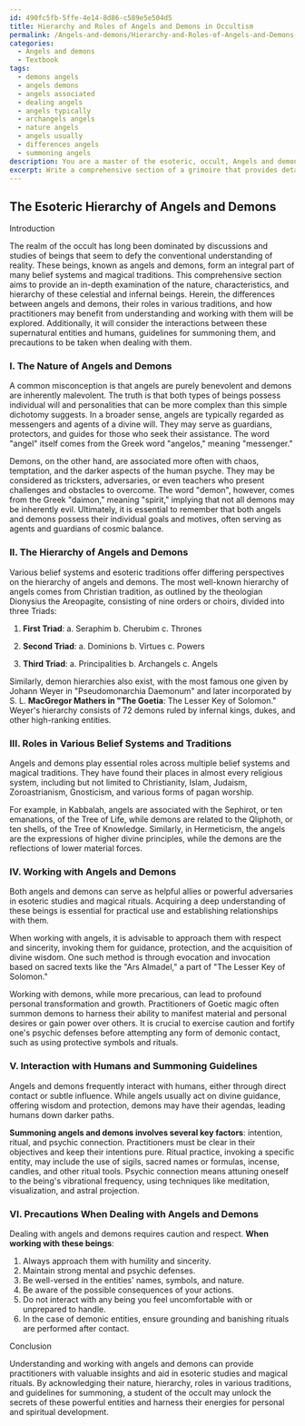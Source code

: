 ```yaml
---
id: 490fc5fb-5ffe-4e14-8d86-c589e5e504d5
title: Hierarchy and Roles of Angels and Demons in Occultism
permalink: /Angels-and-demons/Hierarchy-and-Roles-of-Angels-and-Demons-in-Occultism/
categories:
  - Angels and demons
  - Textbook
tags:
  - demons angels
  - angels demons
  - angels associated
  - dealing angels
  - angels typically
  - archangels angels
  - nature angels
  - angels usually
  - differences angels
  - summoning angels
description: You are a master of the esoteric, occult, Angels and demons and education, you have written many textbooks on the subject in ways that provide students with rich and deep understanding of the subject. You are being asked to write textbook-like sections on a topic and you do it with full context, explainability, and reliability in accuracy to the true facts of the topic at hand, in a textbook style that a student would easily be able to learn from, in a rich, engaging, and contextual way. Always include relevant context (such as formulas and history), related concepts, and in a way that someone can gain deep insights from.
excerpt: Write a comprehensive section of a grimoire that provides detailed information on the nature, characteristics, and hierarchy of angels and demons in the realm of the occult. Explain the differences between these entities, their roles in various belief systems and traditions, and how practitioners can benefit from understanding and working with them in their esoteric studies and rituals. Additionally, include insights into their interaction with humans, guidelines for summoning, and any precautions to be taken while dealing with these beings.
---
```


## The Esoteric Hierarchy of Angels and Demons

Introduction

The realm of the occult has long been dominated by discussions and studies of beings that seem to defy the conventional understanding of reality. These beings, known as angels and demons, form an integral part of many belief systems and magical traditions. This comprehensive section aims to provide an in-depth examination of the nature, characteristics, and hierarchy of these celestial and infernal beings. Herein, the differences between angels and demons, their roles in various traditions, and how practitioners may benefit from understanding and working with them will be explored. Additionally, it will consider the interactions between these supernatural entities and humans, guidelines for summoning them, and precautions to be taken when dealing with them.

### I. The Nature of Angels and Demons

A common misconception is that angels are purely benevolent and demons are inherently malevolent. The truth is that both types of beings possess individual will and personalities that can be more complex than this simple dichotomy suggests. In a broader sense, angels are typically regarded as messengers and agents of a divine will. They may serve as guardians, protectors, and guides for those who seek their assistance. The word "angel" itself comes from the Greek word "angelos," meaning "messenger."

Demons, on the other hand, are associated more often with chaos, temptation, and the darker aspects of the human psyche. They may be considered as tricksters, adversaries, or even teachers who present challenges and obstacles to overcome. The word "demon", however, comes from the Greek "daimon," meaning "spirit," implying that not all demons may be inherently evil. Ultimately, it is essential to remember that both angels and demons possess their individual goals and motives, often serving as agents and guardians of cosmic balance.

### II. The Hierarchy of Angels and Demons

Various belief systems and esoteric traditions offer differing perspectives on the hierarchy of angels and demons. The most well-known hierarchy of angels comes from Christian tradition, as outlined by the theologian Dionysius the Areopagite, consisting of nine orders or choirs, divided into three Triads:

1. **First Triad**:  a. Seraphim b. Cherubim c. Thrones

2. **Second Triad**: a. Dominions b. Virtues c. Powers

3. **Third Triad**: a. Principalities b. Archangels c. Angels

Similarly, demon hierarchies also exist, with the most famous one given by Johann Weyer in "Pseudomonarchia Daemonum" and later incorporated by S. L. **MacGregor Mathers in "The Goetia**: The Lesser Key of Solomon." Weyer's hierarchy consists of 72 demons ruled by infernal kings, dukes, and other high-ranking entities.

### III. Roles in Various Belief Systems and Traditions

Angels and demons play essential roles across multiple belief systems and magical traditions. They have found their places in almost every religious system, including but not limited to Christianity, Islam, Judaism, Zoroastrianism, Gnosticism, and various forms of pagan worship.

For example, in Kabbalah, angels are associated with the Sephirot, or ten emanations, of the Tree of Life, while demons are related to the Qliphoth, or ten shells, of the Tree of Knowledge. Similarly, in Hermeticism, the angels are the expressions of higher divine principles, while the demons are the reflections of lower material forces.

### IV. Working with Angels and Demons

Both angels and demons can serve as helpful allies or powerful adversaries in esoteric studies and magical rituals. Acquiring a deep understanding of these beings is essential for practical use and establishing relationships with them.

When working with angels, it is advisable to approach them with respect and sincerity, invoking them for guidance, protection, and the acquisition of divine wisdom. One such method is through evocation and invocation based on sacred texts like the "Ars Almadel," a part of "The Lesser Key of Solomon."

Working with demons, while more precarious, can lead to profound personal transformation and growth. Practitioners of Goetic magic often summon demons to harness their ability to manifest material and personal desires or gain power over others. It is crucial to exercise caution and fortify one's psychic defenses before attempting any form of demonic contact, such as using protective symbols and rituals.

### V. Interaction with Humans and Summoning Guidelines

Angels and demons frequently interact with humans, either through direct contact or subtle influence. While angels usually act on divine guidance, offering wisdom and protection, demons may have their agendas, leading humans down darker paths.

**Summoning angels and demons involves several key factors**: intention, ritual, and psychic connection. Practitioners must be clear in their objectives and keep their intentions pure. Ritual practice, invoking a specific entity, may include the use of sigils, sacred names or formulas, incense, candles, and other ritual tools. Psychic connection means attuning oneself to the being's vibrational frequency, using techniques like meditation, visualization, and astral projection.

### VI. Precautions When Dealing with Angels and Demons

Dealing with angels and demons requires caution and respect. **When working with these beings**:

1. Always approach them with humility and sincerity.
2. Maintain strong mental and psychic defenses.
3. Be well-versed in the entities' names, symbols, and nature.
4. Be aware of the possible consequences of your actions.
5. Do not interact with any being you feel uncomfortable with or unprepared to handle.
6. In the case of demonic entities, ensure grounding and banishing rituals are performed after contact.

Conclusion

Understanding and working with angels and demons can provide practitioners with valuable insights and aid in esoteric studies and magical rituals. By acknowledging their nature, hierarchy, roles in various traditions, and guidelines for summoning, a student of the occult may unlock the secrets of these powerful entities and harness their energies for personal and spiritual development.

